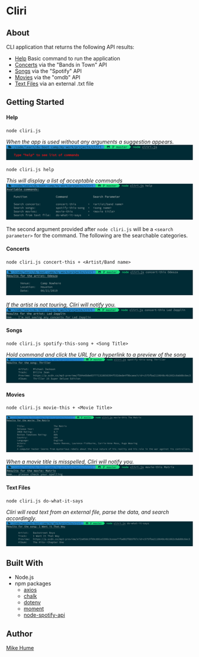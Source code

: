 # Cliri

## About

CLI application that returns the following API results:

- [Help](#help) Basic command to run the application
- [Concerts](#concerts) via the "Bands in Town" API
- [Songs](#songs) via the "Spotify" API
- [Movies](#movies) via the "omdb" API
- [Text Files](#text) via an external .txt file

## Getting Started

#### <a name="help"></a>Help

```
node cliri.js
```

*When the app is used without any arguments a suggestion appears.*
![](images/no-args.png)

```
node cliri.js help
```

*This will display a list of acceptable commands*
![](images/help.png)


The second argument provided after `node cliri.js` will be a `<search parameter>` for the command. The following are the searchable categories.


#### <a name="concerts"></a>Concerts

```
node cliri.js concert-this + <Artist/Band name>
```

![](images/concert.png)

*If the artist is not touring, Cliri will notify you.*
![](images/no-concert.png)


#### <a name="songs"></a>Songs

```
node cliri.js spotify-this-song + <Song Title>
```

*Hold command and click the URL for a hyperlink to a preview of the song*
![](images/song.png)


#### <a name="movies"></a>Movies

```
node cliri.js movie-this + <Movie Title>
```

![](images/movie.png)

*When a movie title is misspelled, Cliri will notify you.*
![](images/movie-typo.png)


#### <a name="text"></a>Text Files

```
node cliri.js do-what-it-says
```

*Cliri will read text from an external file, parse the data, and search accordingly.*
![](images/text-file.png)

## Built With

* Node.js
* npm packages
    * [axios](https://www.npmjs.com/package/axios)
    * [chalk](https://www.npmjs.com/package/chalk)
    * [dotenv](https://www.npmjs.com/package/dotenv)
    * [moment](https://www.npmjs.com/package/moment)
    * [node-spotify-api](https://www.npmjs.com/package/node-spotify-api)

## Author

[Mike Hume](https://mahume.github.io)